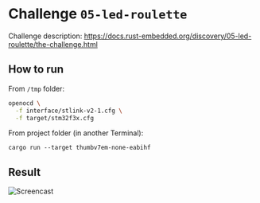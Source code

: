 
# Challenge `05-led-roulette`

Challenge description: https://docs.rust-embedded.org/discovery/05-led-roulette/the-challenge.html

## How to run

From `/tmp` folder:
```bash
openocd \
  -f interface/stlink-v2-1.cfg \
  -f target/stm32f3x.cfg
```

From project folder (in another Terminal):
```
cargo run --target thumbv7em-none-eabihf
```

## Result

![Screencast](./screencast.gif)